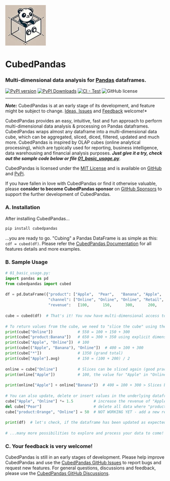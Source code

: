 <picture align="center"><img alt="Pandas Logo" src="https://github.com/Zeutschler/cubedpandas/blob/master/logo.jpg?raw=true"></picture>

# CubedPandas 

### Multi-dimensional data analysis for [Pandas](https://github.com/pandas-dev/pandas) dataframes.

[![PyPI version](https://badge.fury.io/py/cubedpandas.svg)](https://badge.fury.io/py/cubedpandas)
[![PyPI Downloads](https://img.shields.io/pypi/dm/cubedpandas.svg?label=PyPI%20downloads)](https://pypi.org/project/cubedpandas)
[![CI - Test](https://github.com/pandas-dev/pandas/actions/workflows/unit-tests.yml/badge.svg)](https://github.com/Zeutschler/cubedpandas/actions/workflows/unit-tests.yml)
![GitHub license](https://img.shields.io/github/license/Zeutschler/cubedpandas)   

-----------------

***Note:*** CubedPandas is at an early stage of its development, and feature might be subject to change. 
[Ideas, Issues](https://github.com/Zeutschler/cubedpandas/issues) and 
[Feedback](https://github.com/Zeutschler/cubedpandas/discussions) welcome!*

CubedPandas provides an easy, intuitive, fast and fun approach to perform multi-dimensional 
data analysis & processing on Pandas dataframes. CubedPandas wraps almost any
dataframe into a multi-dimensional data cube, which can be aggregated, sliced, diced, filtered, 
updated and much more. 
CubedPandas is inspired by OLAP cubes (online analytical processing), which are typically used
for reporting, business intelligence, data warehousing and financial analysis purposes. 
***Just give it a try, check out the sample code below or file [01_basic_usage.py](https://github.com/Zeutschler/cubedpandas/blob/master/samples/01_basic_usage.py)***. 
   

CubedPandas is licensed under the [MIT License](LICENSE) and is available on 
[GitHub](https://github.com/Zeutschler/cubedpandas) and [PyPi](https://pypi.org/project/cubedpandas/).

If you have fallen in love with CubedPandas or find it otherwise valuable, please **consider to become 
CubedPandas sponsor** on [GitHub Sponsors](https://github.com/sponsors/Zeutschler) to support the further 
development of CubedPandas. 


### A. Installation

After installing CubedPandas...

```bash
pip install cubedpandas
```

...you are ready to go. "Cubing" a Pandas DataFrame is as simple as this: `cdf = cubed(df)`.
Please refer the [CubedPandas Documentation](documentation.md) for all features details and more examples.

### B. Sample Usage

```python
# 01_basic_usage.py:
import pandas as pd
from cubedpandas import cubed

df = pd.DataFrame({"product": ["Apple",  "Pear",   "Banana", "Apple",  "Pear",   "Banana"],
                   "channel": ["Online", "Online", "Online", "Retail", "Retail", "Retail"],
                   "revenue":   [100,      150,      300,      200,      250,      350]})

cube = cubed(df)  # That's it! You now have multi-dimensional access to your dataframe. Let's see...

# To return values from the cube, we need to "slice the cube" using the following syntax:
print(cube["Online"])           # 550 = 100 + 150 + 300
print(cube["product:Banana"])   # 650 = 300 + 350 using explicit dimension name (good practise & faster)
print(cube["Apple", "Online"])  # 100
print(cube[("Apple", "Banana"), "Online"])  # 400 = 100 + 300
print(cube["*"])                # 1350 (grand total)
print(cube["Apple"].avg)        # 150 = (100 + 200) / 2

online = cube["Online"]         # Slices can be sliced again (good practise & faster execution)
print(online["Apple"])          # 100, the value for "Apple" in "Online" channel

print(online["Apple"] + online["Banana"])  # 400 = 100 + 300 > Slices behave like normal numeric values

# You can also update, delete or insert values in the underlying dataframe
cube["Apple", "Online"] *= 1.5         # increase the revenue of "Apple" in "Online" channel
del cube["Pear"]                       # delete all data where "product" is "Pear"
cube["product:Orange", "Online"] = 50  # NOT WORKING YET - add a new record for "Orange" in "Online" channel

print(df)  # let's check, if the dataframe has been updated as expected

# ...many more possibilities to explore and process your data to come!
```

### C. Your feedback is very welcome!
CubedPandas is still in an early stages of development. Please help improve CubedPandas and 
use the [CubedPandas GitHub Issues](https://github.com/Zeutschler/cubedpandas/issues) 
to report bugs and request new features. For general questions, discussions and feedback,
please use the [CubedPandas GitHub Discussions](https://github.com/Zeutschler/cubedpandas/discussions).
